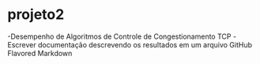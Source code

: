 # projeto2
-Desempenho de Algoritmos de Controle de Congestionamento TCP
-Escrever documentação descrevendo os resultados em um arquivo GitHub Flavored Markdown
